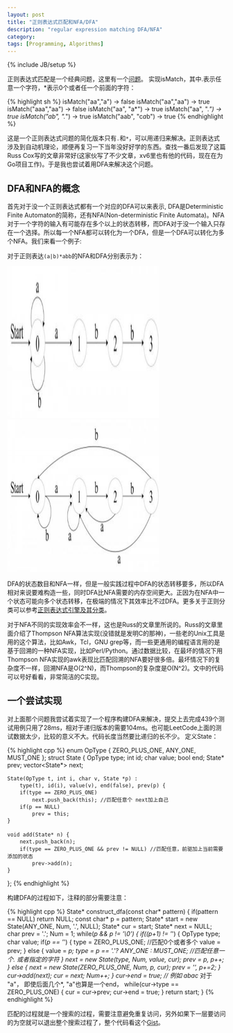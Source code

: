 ```yaml
---
layout: post
title: "正则表达式匹配和NFA/DFA"
description: "regular expression matching DFA/NFA"
category:
tags: [Programming, Algorithms]
---
```

{% include JB/setup %}

正则表达式匹配是一个经典问题，这里有一个[问题](http://oj.leetcode.com/problems/regular-expression-matching/)。
实现isMatch，其中.表示任意一个字符，*表示0个或者任一个前面的字符：

{% highlight sh %}
isMatch("aa","a")       → false
isMatch("aa","aa")      → true
isMatch("aaa","aa")     → false
isMatch("aa", "a*")     → true
isMatch("aa", ".*")     → true
isMatch("ab", ".*")     → true
isMatch("aab", "c*a*b") → true
{% endhighlight %}


这是一个正则表达式问题的简化版本只有`.`和`*`，可以用递归来解决。正则表达式涉及到自动机理论，顺便再复习一下当年没好好学的东西。查找一番后发现了这篇Russ Cox写的文章非常好(这家伙写了不少文章，xv6里也有他的代码，现在在为Go项目工作)。于是我也尝试着用DFA来解决这个问题。


## DFA和NFA的概念
首先对于没一个正则表达式都有一个对应的DFA可以来表示, DFA是Deterministic Finite Automaton的简称，还有NFA(Non-deterministic Finite Automata)。NFA对于一个字符的输入有可能存在多个以上的状态转移，而DFA对于没一个输入只存在一个选择。所以每一个NFA都可以转化为一个DFA，但是一个DFA可以转化为多个NFA。我们来看一个例子:

对于正则表达`(a|b)*abb`的NFA和DFA分别表示为：

<img src="/images/nfa.jpeg" alt="nfa" class="img-center" width="350" height="350"/>

<img src="/images/dfa.jpeg" alt="dfa" class="img-center" width="350" height="350"/>



DFA的状态数目和NFA一样，但是一般实践过程中DFA的状态转移要多，所以DFA相对来说要难构造一些，同时DFA比NFA需要的内存空间更大。正因为在NFA中一个状态可能向多个状态转移，在极端的情况下其效率比不过DFA。更多关于正则分类可以参考[正则表达式引擎及其分类](http://kb.cnblogs.com/page/86751/)。

对于NFA不同的实现效率会不一样，这也是Russ的文章里所说的。Russ的文章里面介绍了Thompson NFA算法实现(没错就是发明C的那神)，一些老的Unix工具是用的这个算法，比如Awk，Tcl，GNU grep等，而一些更通用的编程语言用的是基于回溯的一种NFA实现，比如Perl/Python。通过数据比较，在最坏的情况下用Thompson NFA实现的awk表现比匹配回溯的NFA要好很多倍。最坏情况下的复杂度不一样，回溯NFA是O(2^N)，而Thompson的复杂度是O(N^2)。文中的代码可以号好看看，非常简洁的C实现。

## 一个尝试实现

对上面那个问题我尝试着实现了一个程序构建DFA来解决，提交上去完成439个测试用例只用了28ms，相对于递归版本的需要104ms。也可能LeetCode上面的测试数据太少，比较的意义不大。代码长度当然要比递归的长不少。
定义State：

{% highlight cpp %}
enum OpType {
    ZERO_PLUS_ONE,
    ANY_ONE,
    MUST_ONE
};
struct State {
    OpType         type;
    int            id;
    char           value;
    bool           end;
    State*         prev;
    vector<State*> next;

    State(OpType t, int i, char v, State *p) :
        type(t), id(i), value(v), end(false), prev(p) {
        if(type == ZERO_PLUS_ONE)
            next.push_back(this); //匹配任意个 next加上自己
        if(p == NULL)
            prev = this;
    }

    void add(State* n) {
        next.push_back(n);
        if(type == ZERO_PLUS_ONE && prev != NULL) //匹配任意，前驱加上当前需要添加的状态
            prev->add(n);
    }
};
{% endhighlight %}


构建DFA的过程如下，注释的部分需要注意：

{% highlight cpp %}
State* construct_dfa(const char* pattern) {
    if(pattern == NULL) return NULL;
    const char* p = pattern;
    State* start = new State(ANY_ONE, Num, '.', NULL);
    State* cur   = start;
    State* next  = NULL;
    char   prev  = '.';
    Num = 1;
    while(*p && *p != '\0') {
        if(*(p+1) != '*') {
            OpType type;
            char value;
            if(*p == '*') {
                type = ZERO_PLUS_ONE; //匹配0个或者多个
                value = prev;
            } else {
                value = *p;
                type = *p == '.'? ANY_ONE : MUST_ONE; //匹配任意一个. 或者指定的字符
            }
            next = new State(type, Num, value, cur);
            prev = *p, p++;
        } else {
            next = new State(ZERO_PLUS_ONE, Num, *p, cur);
            prev = '*', p+=2;
        }
        cur->add(next);
        cur = next;
        Num++;
    }
    cur->end = true;
    // 例如  ab*a*c*  对于 "a"， 即使后面几个*, "a"也算是一个end，
    while(cur->type == ZERO_PLUS_ONE) {
        cur = cur->prev;
        cur->end = true;
    }
    return start;
}
{% endhighlight %}

匹配的过程就是一个搜索的过程，需要注意避免重复访问，另外如果下一层要访问的为空就可以退出整个搜索过程了，整个代码看这个[Gist](https://gist.github.com/chenyukang/8265615)。
